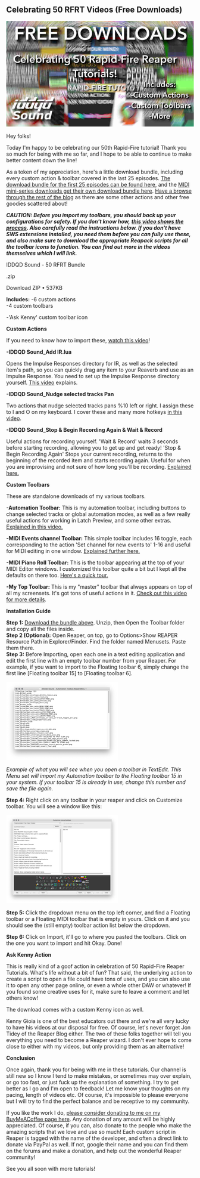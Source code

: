 ## Celebrating 50 RFRT Videos (Free Downloads)

![](/blog/rfrt/5/21.jpg)

Hey folks!

Today I'm happy to be celebrating our 50th Rapid-Fire tutorial! Thank you so much for being with me so far, and I hope to be able to continue to make better content down the line!

As a token of my appreciation, here's a little download bundle, including every custom action & toolbar covered in the last 25 episodes. [The download bundle for the first 25 episodes can be found here](https://www.iddqdsound.com/post/20-rapid-fire-reaper-tutorials-made-free-reaper-scripts), and the [MIDI mini-series downloads get their own download bundle here](https://www.iddqdsound.com/post/free-downloads-midi-101-102-rapid-fire-reaper-tutorials-ep35-43). [Have a browse through the rest of the blog](http://www.iddqdsound.com/blog) as there are some other actions and other free goodies scattered about!

_**CAUTION: Before you import my toolbars, you should back up your configurations for safety. If you don't know how,**_ [_**this video shows the process**_](https://youtu.be/XE9JiHliwNY)_**. Also carefully read the instructions below. If you don't have SWS extensions installed, you need them before you can fully use these, and also make sure to download the appropriate Reapack scripts for all the toolbar icons to function. You can find out more in the videos themselves which I will link.**_

IDDQD Sound - 50 RFRT Bundle

.zip

Download ZIP • 537KB

**Includes:**
-6 custom actions  
-4 custom toolbars

-'Ask Kenny' custom toolbar icon

**Custom Actions**

If you need to know how to import these, [watch this video](https://youtu.be/LGkB9EOn3sE)!

**-IDDQD Sound_Add IR.lua**

Opens the Impulse Responses directory for IR, as well as the selected item's path, so you can quickly drag any item to your Reaverb and use as an Impulse Response. You need to set up the Impulse Response directory yourself. [This video](https://youtu.be/3olkFfGMRl4) explains.

**-IDDQD Sound_Nudge selected tracks Pan**

Two actions that nudge selected tracks pans %10 left or right. I assign these to I and O on my keyboard. I cover these and many more hotkeys [in this video](https://youtu.be/rMnx2Sybxs4).

**-IDDQD Sound_Stop & Begin Recording Again & Wait & Record**

Useful actions for recording yourself. 'Wait & Record' waits 3 seconds before starting recording, allowing you to get up and get ready! 'Stop & Begin Recording Again' Stops your current recording, returns to the beginning of the recorded item and starts recording again. Useful for when you are improvising and not sure of how long you'll be recording. [Explained here.](https://youtu.be/fEYtZkv8j4w)

**Custom Toolbars**

These are standalone downloads of my various toolbars.

**-Automation Toolbar:** This is my automation toolbar, including buttons to change selected tracks or global automation modes, as well as a few really useful actions for working in Latch Preview, and some other extras. [Explained in this video.](https://youtu.be/oGHifmONw8s)

**-MIDI Events channel Toolbar:** This simple toolbar includes 16 toggle, each corresponding to the action 'Set channel for new events to' 1-16 and useful for MIDI editing in one window. [Explained further here.](https://youtu.be/o8l2LnsX6xM)

**-MIDI Piano Roll Toolbar:** This is the toolbar appearing at the top of your MIDI Editor windows. I customized this toolbar quite a bit but I kept all the defaults on there too. [Here's a quick tour.](https://youtu.be/NnnBNTQLQKs)

**-My Top Toolbar:** This is my "master" toolbar that always appears on top of all my screensets. It's got tons of useful actions in it. [Check out this video for more details](https://youtu.be/uMycqpB-Kqk).

**Installation Guide**

**Step 1:** [Download the bundle above](#viewer-10sve). Unzip, then Open the Toolbar folder and copy all the files inside.  
**Step 2 (Optional):** Open Reaper, on top, go to Options>Show REAPER Resource Path in Explorer/Finder. Find the folder named Menusets. Paste them there.  
**Step 3:** Before Importing, open each one in a text editing application and edit the first line with an empty toolbar number from your Reaper. For example, if you want to import to the Floating toolbar 6, simply change the first line [Floating toolbar 15] to [Floating toolbar 6].

![](/blog/rfrt/5/22.png)

_Example of what you will see when you open a toolbar in TextEdit. This Menu set will import_
_my Automation toolbar to the Floating toolbar 15 in your system. If your toolbar 15 is already in use, change this number and save the file again._

**Step 4:** Right click on any toolbar in your reaper and click on Customize toolbar. You will see a window like this:

![](/blog/rfrt/5/23.png)

**Step 5:** Click the dropdown menu on the top left corner, and find a Floating toolbar or a Floating MIDI toolbar that is empty in yours. Click on it and you should see the (still empty) toolbar action list below the dropdown.

**Step 6:** Click on Import, it'll go to where you pasted the toolbars. Click on the one you want to import and hit Okay. Done!

**Ask Kenny Action**

This is really kind of a goof action in celebration of 50 Rapid-Fire Reaper Tutorials. What's life without a bit of fun? That said, the underlying action to create a script to open a file could have tons of uses, and you can also use it to open any other page online, or even a whole other DAW or whatever! If you found some creative uses for it, make sure to leave a comment and let others know!

The download comes with a custom Kenny icon as well.

Kenny Gioia is one of the best educators out there and we're all very lucky to have his videos at our disposal for free. Of course, let's never forget Jon Tidey of the Reaper Blog either. The two of these folks together will tell you everything you need to become a Reaper wizard. I don't ever hope to come close to either with my videos, but only providing them as an alternative!

**Conclusion**

Once again, thank you for being with me in these tutorials. Our channel is still new so I know I tend to make mistakes, or sometimes may over explain, or go too fast, or just fuck up the explanation of something. I try to get better as I go and I'm open to feedback! Let me know your thoughts on my pacing, length of videos etc. Of course, it's impossible to please everyone but I will try to find the perfect balance and be receptive to my community.

If you like the work I do, [please consider donating to me on my BuyMeACoffee page here](https://www.buymeacoffee.com/iddqdsound). Any donation of any amount will be highly appreciated. Of course, if you can, also donate to the people who make the amazing scripts that we love and use so much! Each custom script in Reaper is tagged with the name of the developer, and often a direct link to donate via PayPal as well. If not, google their name and you can find them on the forums and make a donation, and help out the wonderful Reaper community!

See you all soon with more tutorials!

